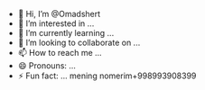 - 👋 Hi, I’m @Omadshert
- 👀 I’m interested in ...
- 🌱 I’m currently learning ...
- 💞️ I’m looking to collaborate on ...
- 📫 How to reach me ...
- 😄 Pronouns: ...
- ⚡ Fun fact: ...
mening nomerim+998993908399
<!---
Omadshert/Omadshert is a ✨ special ✨ repository because its `README.md` (this file) appears on your GitHub profile.
You can click the Preview link to take a look at your changes.
--->
